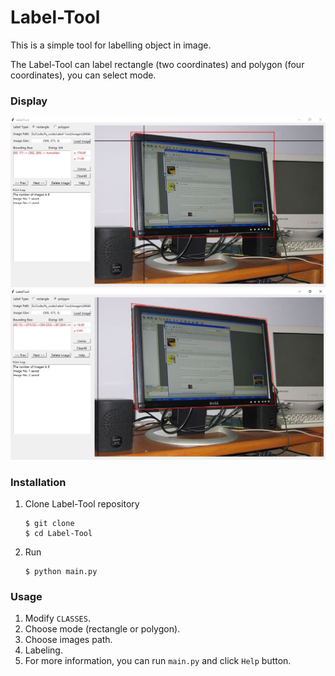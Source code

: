 # Label-Tool
This is a simple tool for labelling object in image.

The Label-Tool can label rectangle (two coordinates) and polygon (four coordinates), you can select mode.

### Display
![](https://github.com/leeyoshinari/Label-Tool/blob/master/res/rectangle.jpg)
![](https://github.com/leeyoshinari/Label-Tool/blob/master/res/polygon.jpg)

### Installation
1. Clone Label-Tool repository
	```Shell
	$ git clone 
	$ cd Label-Tool
	```
2. Run
	```Shell
	$ python main.py
	```

### Usage
1. Modify `CLASSES`.
2. Choose mode (rectangle or polygon).
3. Choose images path.
4. Labeling.
5. For more information, you can run `main.py` and click `Help` button.
